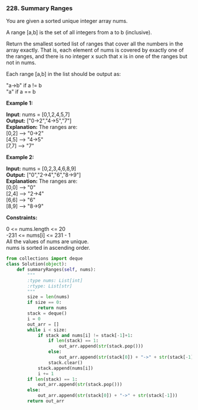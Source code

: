 ### 228. Summary Ranges

You are given a sorted unique integer array nums.  

A range [a,b] is the set of all integers from a to b (inclusive).  

Return the smallest sorted list of ranges that cover all the numbers in the array exactly. That is, each element of nums is covered by exactly one of the ranges, and there is no integer x such that x is in one of the ranges but not in nums.  

Each range [a,b] in the list should be output as:  

"a->b" if a != b  
"a" if a == b  

**Example 1:**

**Input**: nums = [0,1,2,4,5,7]  
**Output:** ["0->2","4->5","7"]  
**Explanation:** The ranges are:  
[0,2] --> "0->2"  
[4,5] --> "4->5"  
[7,7] --> "7"  

**Example 2:**

**Input:** nums = [0,2,3,4,6,8,9]  
**Output:** ["0","2->4","6","8->9"]  
**Explanation:** The ranges are:  
[0,0] --> "0"  
[2,4] --> "2->4"  
[6,6] --> "6"  
[8,9] --> "8->9"  

**Constraints:**

0 <= nums.length <= 20  
-231 <= nums[i] <= 231 - 1  
All the values of nums are unique.  
nums is sorted in ascending order.  

```python
from collections import deque
class Solution(object):
    def summaryRanges(self, nums):
        """
        :type nums: List[int]
        :rtype: List[str]
        """
        size = len(nums)
        if size == 0:
            return nums
        stack = deque()
        i = 0
        out_arr = []
        while i < size:
            if stack and nums[i] != stack[-1]+1:
                if len(stack) == 1:
                    out_arr.append(str(stack.pop()))
                else:
                    out_arr.append(str(stack[0]) + "->" + str(stack[-1]))
                stack.clear()
            stack.append(nums[i])
            i += 1
        if len(stack) == 1:
            out_arr.append(str(stack.pop()))
        else:
            out_arr.append(str(stack[0]) + "->" + str(stack[-1]))
        return out_arr
```